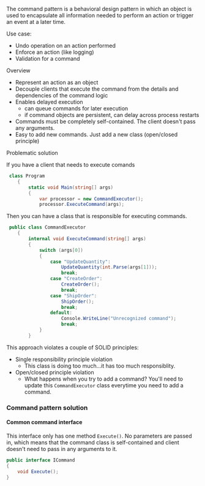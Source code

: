 The command pattern is a behavioral design pattern in which an object is used to encapsulate all information needed to perform an action or trigger an event at a later time. 

Use case:

- Undo operation on an action performed
- Enforce an action (like logging)
- Validation for a command


Overview

- Represent an action as an object
- Decouple clients that execute the command from the details and dependencies of the command logic
- Enables delayed execution
	- can queue commands for later execution
	- if command objects are persistent, can delay across process restarts
 - Commands must be completely self-contained. The client doesn't pass any arguments.
 - Easy to add new commands. Just add a new class (open/closed principle)


Problematic solution

If you have a client that needs to execute comands

```csharp
 class Program
    {
        static void Main(string[] args)
        {
			var processor = new CommandExecutor();
			processor.ExecuteCommand(args);
```

Then you can have a class that is responsible for executing commands. 

```csharp
 public class CommandExecutor
    {
        internal void ExecuteCommand(string[] args)
        {
            switch (args[0])
            {
                case "UpdateQuantity":
                    UpdateQuantity(int.Parse(args[1]));
                    break;
                case "CreateOrder":
                    CreateOrder();
                    break;
                case "ShipOrder":
                    ShipOrder();
                    break;
                default:
                    Console.WriteLine("Unrecognized command");
                    break;
            }
        }
```

This approach violates a couple of SOLID principles:
- Single responsibility principle violation 
	- This class is doing too much...it has too much responsiblity.
- Open/closed principle violation
	- What happens when you try to add a command?  You'll need to update this `CommandExecutor` class everytime you need to add a command. 


### Command pattern solution

#### Common command interface

This interface only has one method `Execute()`. No parameters are passed in, which means that the command class is self-contained and client doesn't need to pass in any arguments to it. 

```csharp
public interface ICommand
{
    void Execute();
}
```

